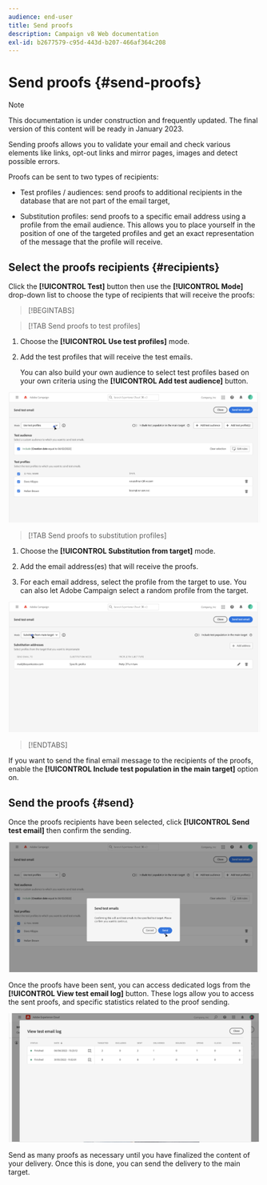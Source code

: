 ```yaml
---
audience: end-user
title: Send proofs
description: Campaign v8 Web documentation
exl-id: b2677579-c95d-443d-b207-466af364c208
---
```

# Send proofs {#send-proofs}

>[!NOTE]
>
>This documentation is under construction and frequently updated. The final version of this content will be ready in January 2023.

Sending proofs allows you to validate your email and check various elements like links, opt-out links and mirror pages, images and detect possible errors.

Proofs can be sent to two types of recipients:

* Test profiles / audiences: send proofs to additional recipients in the database that are not part of the email target,

* Substitution profiles: send proofs to a specific email address using a profile from the email audience. This allows you to place yourself in the position of one of the targeted profiles and get an exact representation of the message that the profile will receive.

## Select the proofs recipients {#recipients}

Click the **[!UICONTROL Test]** button then use the **[!UICONTROL Mode]** drop-down list to choose the type of recipients that will receive the proofs:

>[!BEGINTABS]

>[!TAB Send proofs to test profiles]

1. Choose the **[!UICONTROL Use test profiles]** mode.

1. Add the test profiles that will receive the test emails.

    You can also build your own audience to select test profiles based on your own criteria using the **[!UICONTROL Add test audience]** button.

![](assets/test-profiles-audience.png)

>[!TAB Send proofs to substitution profiles]

1. Choose the **[!UICONTROL Substitution from target]** mode.

1. Add the email address(es) that will receive the proofs.

1. For each email address, select the profile from the target to use. You can also let Adobe Campaign select a random profile from the target.

![](assets/substitution.png)

>[!ENDTABS]

If you want to send the final email message to the recipients of the proofs, enable the **[!UICONTROL Include test population in the main target]** option on.

## Send the proofs {#send}

Once the proofs recipients have been selected, click **[!UICONTROL Send test email]** then confirm the sending.

![](assets/send-proof.png)

Once the proofs have been sent, you can access dedicated logs from the **[!UICONTROL View test email log]** button. These logs allow you to access the sent proofs, and specific statistics related to the proof sending.

![](assets/proof-log.png)

Send as many proofs as necessary until you have finalized the content of your delivery. Once this is done, you can send the delivery to the main target.
